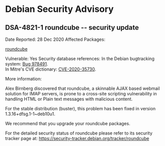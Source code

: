 
Debian Security Advisory
========================


DSA-4821-1 roundcube -- security update
---------------------------------------



Date Reported:
28 Dec 2020
Affected Packages:

[roundcube](https://packages.debian.org/src:roundcube)

Vulnerable:
Yes
Security database references:
In the Debian bugtracking system: [Bug 978491](https://bugs.debian.org/cgi-bin/bugreport.cgi?bug=978491).  
In Mitre's CVE dictionary: [CVE-2020-35730](https://security-tracker.debian.org/tracker/CVE-2020-35730).  

More information:

Alex Birnberg discovered that roundcube, a skinnable AJAX based webmail
solution for IMAP servers, is prone to a cross-site scripting
vulnerability in handling HTML or Plain text messages with malicious
content.


For the stable distribution (buster), this problem has been fixed in
version 1.3.16+dfsg.1-1~deb10u1.


We recommend that you upgrade your roundcube packages.


For the detailed security status of roundcube please refer to its
security tracker page at:
<https://security-tracker.debian.org/tracker/roundcube>






